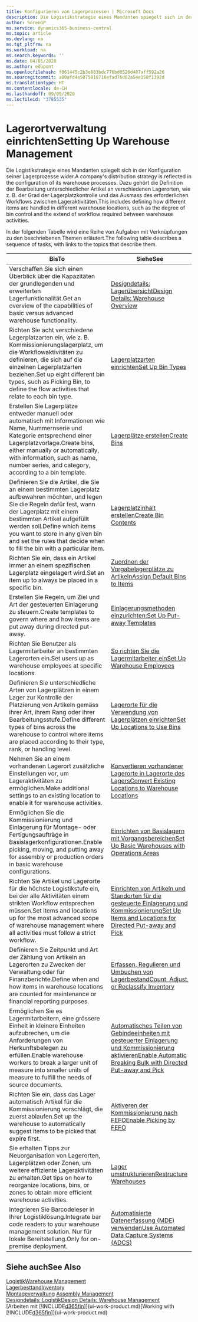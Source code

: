 ```yaml
---
title: Konfigurieren von Lagerprozessen | Microsoft Docs
description: Die Logistikstrategie eines Mandanten spiegelt sich in der Konfiguration seiner Lagerprozesse wider. Dazu gehört die Definition der Bearbeitung unterschiedlicher Artikel an verschiedenen Lagerorten, wie z. B. der Grad der Lagerplatzkontrolle und das Ausmass des erforderlichen Workflows zwischen Lageraktivitäten.
author: SorenGP
ms.service: dynamics365-business-central
ms.topic: article
ms.devlang: na
ms.tgt_pltfrm: na
ms.workload: na
ms.search.keywords: ''
ms.date: 04/01/2020
ms.author: edupont
ms.openlocfilehash: f061445c2b3e883bdc776bd0526d487aff592a26
ms.sourcegitcommit: a80afd4e5075018716efad76d82a54e158f1392d
ms.translationtype: HT
ms.contentlocale: de-CH
ms.lasthandoff: 09/09/2020
ms.locfileid: "3785535"
---
```

# <a name="setting-up-warehouse-management"></a><span data-ttu-id="97f1e-104">Lagerortverwaltung einrichten</span><span class="sxs-lookup"><span data-stu-id="97f1e-104">Setting Up Warehouse Management</span></span>
<span data-ttu-id="97f1e-105">Die Logistikstrategie eines Mandanten spiegelt sich in der Konfiguration seiner Lagerprozesse wider.</span><span class="sxs-lookup"><span data-stu-id="97f1e-105">A company's distribution strategy is reflected in the configuration of its warehouse processes.</span></span> <span data-ttu-id="97f1e-106">Dazu gehört die Definition der Bearbeitung unterschiedlicher Artikel an verschiedenen Lagerorten, wie z. B. der Grad der Lagerplatzkontrolle und das Ausmass des erforderlichen Workflows zwischen Lageraktivitäten.</span><span class="sxs-lookup"><span data-stu-id="97f1e-106">This includes defining how different items are handled in different warehouse locations, such as the degree of bin control and the extend of workflow required between warehouse activities.</span></span>  

 <span data-ttu-id="97f1e-107">In der folgenden Tabelle wird eine Reihe von Aufgaben mit Verknüpfungen zu den beschriebenen Themen erläutert.</span><span class="sxs-lookup"><span data-stu-id="97f1e-107">The following table describes a sequence of tasks, with links to the topics that describe them.</span></span>   

|<span data-ttu-id="97f1e-108">**Bis**</span><span class="sxs-lookup"><span data-stu-id="97f1e-108">**To**</span></span>|<span data-ttu-id="97f1e-109">**Siehe**</span><span class="sxs-lookup"><span data-stu-id="97f1e-109">**See**</span></span>|  
|------------|-------------|  
|<span data-ttu-id="97f1e-110">Verschaffen Sie sich einen Überblick über die Kapazitäten der grundlegenden und erweiterten Lagerfunktionalität.</span><span class="sxs-lookup"><span data-stu-id="97f1e-110">Get an overview of the capabilities of basic versus advanced warehouse functionality.</span></span>|[<span data-ttu-id="97f1e-111">Designdetails: Lagerübersicht</span><span class="sxs-lookup"><span data-stu-id="97f1e-111">Design Details: Warehouse Overview</span></span>](design-details-warehouse-overview.md)|  
|<span data-ttu-id="97f1e-112">Richten Sie acht verschiedene Lagerplatzarten ein, wie z. B. Kommissionierungslagerplatz, um die Workflowaktivitäten zu definieren, die sich auf die einzelnen Lagerplatzarten beziehen.</span><span class="sxs-lookup"><span data-stu-id="97f1e-112">Set up eight different bin types, such as Picking Bin, to define the flow activities that relate to each bin type.</span></span>|[<span data-ttu-id="97f1e-113">Lagerplatzarten einrichten</span><span class="sxs-lookup"><span data-stu-id="97f1e-113">Set Up Bin Types</span></span>](warehouse-how-to-set-up-bin-types.md)|  
|<span data-ttu-id="97f1e-114">Erstellen Sie Lagerplätze entweder manuell oder automatisch mit Informationen wie Name, Nummernserie und Kategorie entsprechend einer Lagerplatzvorlage.</span><span class="sxs-lookup"><span data-stu-id="97f1e-114">Create bins, either manually or automatically, with information, such as name, number series, and category, according to a bin template.</span></span>|[<span data-ttu-id="97f1e-115">Lagerplätze erstellen</span><span class="sxs-lookup"><span data-stu-id="97f1e-115">Create Bins</span></span>](warehouse-how-to-create-individual-bins.md)|  
|<span data-ttu-id="97f1e-116">Definieren Sie die Artikel, die Sie an einem bestimmten Lagerplatz aufbewahren möchten, und legen Sie die Regeln dafür fest, wann der Lagerplatz mit einem bestimmten Artikel aufgefüllt werden soll.</span><span class="sxs-lookup"><span data-stu-id="97f1e-116">Define which items you want to store in any given bin and set the rules that decide when to fill the bin with a particular item.</span></span>|[<span data-ttu-id="97f1e-117">Lagerplatzinhalt erstellen</span><span class="sxs-lookup"><span data-stu-id="97f1e-117">Create Bin Contents</span></span>](warehouse-how-to-set-up-bin-contents.md)|  
|<span data-ttu-id="97f1e-118">Richten Sie ein, dass ein Artikel immer an einem spezifischen Lagerplatz eingelagert wird.</span><span class="sxs-lookup"><span data-stu-id="97f1e-118">Set an item up to always be placed in a specific bin.</span></span>|[<span data-ttu-id="97f1e-119">Zuordnen der Vorgabelagerplätze zu Artikeln</span><span class="sxs-lookup"><span data-stu-id="97f1e-119">Assign Default Bins to Items</span></span>](warehouse-how-to-assign-default-bins-to-items.md)|
|<span data-ttu-id="97f1e-120">Erstellen Sie Regeln, um Ziel und Art der gesteuerten Einlagerung zu steuern.</span><span class="sxs-lookup"><span data-stu-id="97f1e-120">Create templates to govern where and how items are put away during directed put-away.</span></span>|[<span data-ttu-id="97f1e-121">Einlagerungsmethoden einzurichten:</span><span class="sxs-lookup"><span data-stu-id="97f1e-121">Set Up Put-away Templates</span></span>](warehouse-how-to-set-up-put-away-templates.md)|
|<span data-ttu-id="97f1e-122">Richten Sie Benutzer als Lagermitarbeiter an bestimmten Lagerorten ein.</span><span class="sxs-lookup"><span data-stu-id="97f1e-122">Set users up as warehouse employees at specific locations.</span></span>|[<span data-ttu-id="97f1e-123">So richten Sie die Lagermitarbeiter ein</span><span class="sxs-lookup"><span data-stu-id="97f1e-123">Set Up Warehouse Employees</span></span>](warehouse-how-to-set-up-warehouse-employees.md)|
|<span data-ttu-id="97f1e-124">Definieren Sie unterschiedliche Arten von Lagerplätzen in einem Lager zur Kontrolle der Platzierung von Artikeln gemäss ihrer Art, ihrem Rang oder ihrer Bearbeitungsstufe.</span><span class="sxs-lookup"><span data-stu-id="97f1e-124">Define different types of bins across the warehouse to control where items are placed according to their type, rank, or handling level.</span></span>|[<span data-ttu-id="97f1e-125">Lagerorte für die Verwendung von Lagerplätzen einrichten</span><span class="sxs-lookup"><span data-stu-id="97f1e-125">Set Up Locations to Use Bins</span></span>](warehouse-how-to-set-up-locations-to-use-bins.md)|
|<span data-ttu-id="97f1e-126">Nehmen Sie an einem vorhandenen Lagerort zusätzliche Einstellungen vor, um Lageraktivitäten zu ermöglichen.</span><span class="sxs-lookup"><span data-stu-id="97f1e-126">Make additional settings to an existing location to enable it for warehouse activities.</span></span>|[<span data-ttu-id="97f1e-127">Konvertieren vorhandener Lagerorte in Lagerorte des Lagers</span><span class="sxs-lookup"><span data-stu-id="97f1e-127">Convert Existing Locations to Warehouse Locations</span></span>](warehouse-how-to-convert-existing-locations-to-warehouse-locations.md)|
|<span data-ttu-id="97f1e-128">Ermöglichen Sie die Kommissionierung und Einlagerung für Montage- oder Fertigungsaufträge in Basislagerkonfigurationen.</span><span class="sxs-lookup"><span data-stu-id="97f1e-128">Enable picking, moving, and putting away for assembly or production orders in basic warehouse configurations.</span></span>|[<span data-ttu-id="97f1e-129">Einrichten von Basislagern mit Vorgangsbereichen</span><span class="sxs-lookup"><span data-stu-id="97f1e-129">Set Up Basic Warehouses with Operations Areas</span></span>](warehouse-how-to-set-up-basic-warehouses-with-operations-areas.md)|  
|<span data-ttu-id="97f1e-130">Richten Sie Artikel und Lagerorte für die höchste Logistikstufe ein, bei der alle Aktivitäten einem strikten Workflow entsprechen müssen.</span><span class="sxs-lookup"><span data-stu-id="97f1e-130">Set items and locations up for the most advanced scope of warehouse management where all activities must follow a strict workflow.</span></span>|[<span data-ttu-id="97f1e-131">Einrichten von Artikeln und Standorten für die gesteuerte Einlagerung und Kommissionierung</span><span class="sxs-lookup"><span data-stu-id="97f1e-131">Set Up Items and Locations for Directed Put-away and Pick</span></span>](warehouse-how-to-set-up-items-for-directed-put-away-and-pick.md)|  
|<span data-ttu-id="97f1e-132">Definieren Sie Zeitpunkt und Art der Zählung von Artikeln an Lagerorten zu Zwecken der Verwaltung oder für Finanzberichte.</span><span class="sxs-lookup"><span data-stu-id="97f1e-132">Define when and how items in warehouse locations are counted for maintenance or financial reporting purposes.</span></span>|[<span data-ttu-id="97f1e-133">Erfassen, Regulieren und Umbuchen von Lagerbestand</span><span class="sxs-lookup"><span data-stu-id="97f1e-133">Count, Adjust, or Reclassify Inventory</span></span>](inventory-how-count-adjust-reclassify.md)|
|<span data-ttu-id="97f1e-134">Ermöglichen Sie es Lagermitarbeitern, eine grössere Einheit in kleinere Einheiten aufzubrechen, um die Anforderungen von Herkunftsbelegen zu erfüllen.</span><span class="sxs-lookup"><span data-stu-id="97f1e-134">Enable warehouse workers to break a larger unit of measure into smaller units of measure to fulfill the needs of source documents.</span></span>|[<span data-ttu-id="97f1e-135">Automatisches Teilen von Gebindeeinheiten mit gesteuerter Einlagerung und Kommissionierung aktivieren</span><span class="sxs-lookup"><span data-stu-id="97f1e-135">Enable Automatic Breaking Bulk with Directed Put-away and Pick</span></span>](warehouse-enable-automatic-breaking-bulk-with-directed-put-away-and-pick.md)|  
|<span data-ttu-id="97f1e-136">Richten Sie ein, dass das Lager automatisch Artikel für die Kommissionierung vorschlägt, die zuerst ablaufen.</span><span class="sxs-lookup"><span data-stu-id="97f1e-136">Set up the warehouse to automatically suggest items to be picked that expire first.</span></span>|[<span data-ttu-id="97f1e-137">Aktiveren der Kommissionierung nach FEFO</span><span class="sxs-lookup"><span data-stu-id="97f1e-137">Enable Picking by FEFO</span></span>](warehouse-picking-by-fefo.md)|
|<span data-ttu-id="97f1e-138">Sie erhalten Tipps zur Neuorganisation von Lagerorten, Lagerplätzen oder Zonen, um weitere effiziente Lageraktivitäten zu erhalten.</span><span class="sxs-lookup"><span data-stu-id="97f1e-138">Get tips on how to reorganize locations, bins, or zones to obtain more efficient warehouse activities.</span></span>|[<span data-ttu-id="97f1e-139">Lager umstrukturieren</span><span class="sxs-lookup"><span data-stu-id="97f1e-139">Restructure Warehouses</span></span>](warehouse-how-to-restructure-warehouses.md)|
|<span data-ttu-id="97f1e-140">Integrieren Sie Barcodeleser in Ihrer Logistiklösung.</span><span class="sxs-lookup"><span data-stu-id="97f1e-140">Integrate bar code readers to your warehouse management solution.</span></span> <span data-ttu-id="97f1e-141">Nur für lokale Bereitstellung.</span><span class="sxs-lookup"><span data-stu-id="97f1e-141">Only for on-premise deployment.</span></span>|[<span data-ttu-id="97f1e-142">Automatisierte Datenerfassung (MDE) verwenden</span><span class="sxs-lookup"><span data-stu-id="97f1e-142">Use Automated Data Capture Systems (ADCS)</span></span>](warehouse-use-automated-data-capture-systems-adcs.md)|

## <a name="see-also"></a><span data-ttu-id="97f1e-143">Siehe auch</span><span class="sxs-lookup"><span data-stu-id="97f1e-143">See Also</span></span>  
[<span data-ttu-id="97f1e-144">Logistik</span><span class="sxs-lookup"><span data-stu-id="97f1e-144">Warehouse Management</span></span>](warehouse-manage-warehouse.md)  
[<span data-ttu-id="97f1e-145">Lagerbesttand</span><span class="sxs-lookup"><span data-stu-id="97f1e-145">Inventory</span></span>](inventory-manage-inventory.md)  
<span data-ttu-id="97f1e-146">[Montageverwaltung](assembly-assemble-items.md)  </span><span class="sxs-lookup"><span data-stu-id="97f1e-146">[Assembly Management](assembly-assemble-items.md)  </span></span>  
[<span data-ttu-id="97f1e-147">Designdetails: Logistik</span><span class="sxs-lookup"><span data-stu-id="97f1e-147">Design Details: Warehouse Management</span></span>](design-details-warehouse-management.md)  
<span data-ttu-id="97f1e-148">[Arbeiten mit [!INCLUDE[d365fin](includes/d365fin_md.md)]](ui-work-product.md)</span><span class="sxs-lookup"><span data-stu-id="97f1e-148">[Working with [!INCLUDE[d365fin](includes/d365fin_md.md)]](ui-work-product.md)</span></span>
